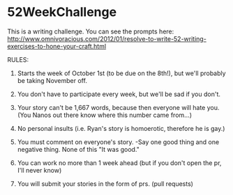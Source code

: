 52WeekChallenge
===============

This is a writing challenge. 
You can see the prompts here: 
http://www.omnivoracious.com/2012/01/resolve-to-write-52-writing-exercises-to-hone-your-craft.html

RULES:
1. Starts the week of October 1st (to be due on the 8th!), 
   but we'll probably be taking November off.

2. You don't have to participate every week, but we'll be sad if you don't.

3. Your story can't be 1,667 words, because then everyone will hate you.
    (You Nanos out there know where this number came from...)

4. No personal insults (i.e. Ryan's story is homoerotic, therefore he is gay.)

5. You must comment on everyone's story. 
    -Say one good thing and one negative thing. None of this "It was good."

6. You can work no more than 1 week ahead (but if you don't open the pr, I'll never know)

7. You will submit your stories in the form of prs. (pull requests)
